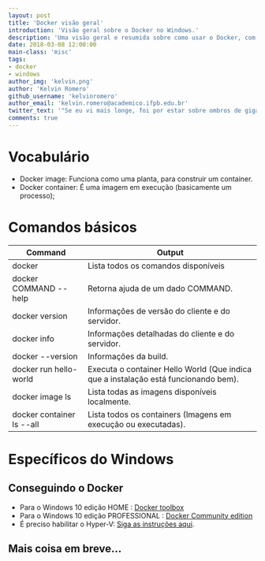 ```yaml
---
layout: post
title: 'Docker visão geral'
introduction: 'Visão geral sobre o Docker no Windows.'
description: 'Uma visão geral e resumida sobre como usar o Docker, com foco no Windows.'
date: 2018-03-08 12:00:00
main-class: 'misc'
tags:
- docker
- windows
author_img: 'kelvin.png'
author: 'Kelvin Romero'
github_username: 'kelvinromero'
author_email: 'kelvin.romero@academico.ifpb.edu.br'
twitter_text: '"Se eu vi mais longe, foi por estar sobre ombros de gigantes." - Isaac Newton'
comments: true
---
```


# Vocabulário

- Docker image: Funciona como uma planta, para construir um container.
- Docker container: É uma imagem em execução (basicamente um processo);

# Comandos básicos

| Command | Output
| ------- | ------
| docker | Lista todos os comandos disponíveis
| docker COMMAND --help | Retorna ajuda de um dado COMMAND.
| docker version | Informações de versão do cliente e do servidor.
| docker info | Informações detalhadas do cliente e do servidor.
| docker --version | Informações da build.
| docker run hello-world | Executa o container Hello World (Que indica que a instalação está funcionando bem).
| docker image ls | Lista todas as imagens disponíveis localmente.
| docker container ls --all | Lista todos os containers (Imagens em execução ou executadas).

# Específicos do Windows
## Conseguindo o Docker

- Para o Windows 10 edição HOME : [Docker toolbox](https://docs.docker.com/toolbox/toolbox_install_windows/)
- Para o Windows 10 edição PROFESSIONAL : [Docker Community edition](https://docs.docker.com/docker-for-windows/install/)
 - É preciso habilitar o Hyper-V: [Siga as instruções aqui](https://blogs.technet.microsoft.com/canitpro/2015/09/08/step-by-step-enabling-hyper-v-for-use-on-windows-10/).

## Mais coisa em breve...

